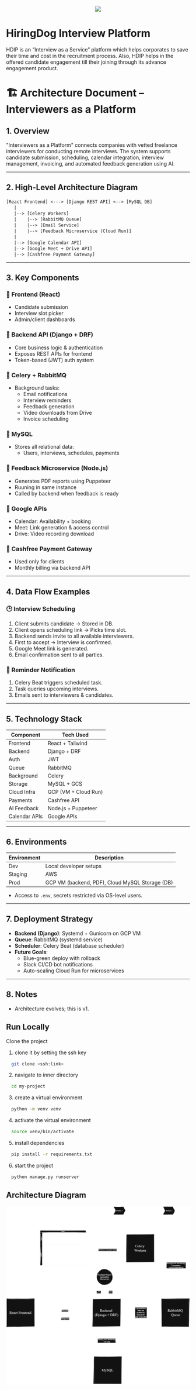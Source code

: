 <p align="center">
  <img src="https://hiringdog-assets.s3.ap-south-1.amazonaws.com/Hiringdog.png" />
</p>

# HiringDog Interview Platform

HDIP is an “Interview as a Service” platform which helps corporates to save their time and cost in the recruitment process. Also, HDIP helps in the offered candidate engagement till their joining through its advance engagement product.

# 🏗️ Architecture Document – Interviewers as a Platform

## 1. Overview

"Interviewers as a Platform" connects companies with vetted freelance interviewers for conducting remote interviews. The system supports candidate submission, scheduling, calendar integration, interview management, invoicing, and automated feedback generation using AI.

---

## 2. High-Level Architecture Diagram

```plaintext
[React Frontend] <---> [Django REST API] <--> [MySQL DB]
   |
   |--> [Celery Workers]
   |    |--> [RabbitMQ Queue]
   |    |--> [Email Service]
   |    |--> [Feedback Microservice (Cloud Run)]
   |
   |--> [Google Calendar API]
   |--> [Google Meet + Drive API]
   |--> [Cashfree Payment Gateway]
```

---

## 3. Key Components

### 🔹 Frontend (React)

- Candidate submission
- Interview slot picker
- Admin/client dashboards

### 🔹 Backend API (Django + DRF)

- Core business logic & authentication
- Exposes REST APIs for frontend
- Token-based (JWT) auth system

### 🔹 Celery + RabbitMQ

- Background tasks:
  - Email notifications
  - Interview reminders
  - Feedback generation
  - Video downloads from Drive
  - Invoice scheduling

### 🔹 MySQL

- Stores all relational data:
  - Users, interviews, schedules, payments

### 🔹 Feedback Microservice (Node.js)

- Generates PDF reports using Puppeteer
- Ruuning in same instance
- Called by backend when feedback is ready

### 🔹 Google APIs

- Calendar: Availability + booking
- Meet: Link generation & access control
- Drive: Video recording download

### 🔹 Cashfree Payment Gateway

- Used only for clients
- Monthly billing via backend API

---

## 4. Data Flow Examples

### 🕒 Interview Scheduling

1. Client submits candidate → Stored in DB.
2. Client opens scheduling link → Picks time slot.
3. Backend sends invite to all available interviewers.
4. First to accept → Interview is confirmed.
5. Google Meet link is generated.
6. Email confirmation sent to all parties.

### 📩 Reminder Notification

1. Celery Beat triggers scheduled task.
2. Task queries upcoming interviews.
3. Emails sent to interviewers & candidates.

---

## 5. Technology Stack

| Component     | Tech Used            |
| ------------- | -------------------- |
| Frontend      | React + Tailwind     |
| Backend       | Django + DRF         |
| Auth          | JWT                  |
| Queue         | RabbitMQ             |
| Background    | Celery               |
| Storage       | MySQL + GCS          |
| Cloud Infra   | GCP (VM + Cloud Run) |
| Payments      | Cashfree API         |
| AI Feedback   | Node.js + Puppeteer  |
| Calendar APIs | Google APIs          |

---

## 6. Environments

| Environment | Description                                     |
| ----------- | ----------------------------------------------- |
| Dev         | Local developer setups                          |
| Staging     | AWS                                             |
| Prod        | GCP VM (backend, PDF), Cloud MySQL Storage (DB) |

- Access to `.env`, secrets restricted via OS-level users.

---

## 7. Deployment Strategy

- **Backend (Django)**: Systemd + Gunicorn on GCP VM
- **Queue**: RabbitMQ (systemd service)
- **Scheduler**: Celery Beat (database scheduler)
- **Future Goals**:
  - Blue-green deploy with rollback
  - Slack CI/CD bot notifications
  - Auto-scaling Cloud Run for microservices

---

## 8. Notes

- Architecture evolves; this is v1.

## Run Locally

Clone the project

1. clone it by setting the ssh key

```bash
  git clone <ssh:link>
```

2. navigate to inner directory

```bash
  cd my-project
```

3. create a virtual environment

```bash
  python -m venv venv
```

4. activate the virtual environment

```bash
  source venv/bin/activate
```

5. install dependencies

```bash
  pip install -r requirements.txt
```

6. start the project

```bash
  python manage.py runserver
```

## Architecture Diagram

![HDIP Architecture](hdip_architechture.png)
